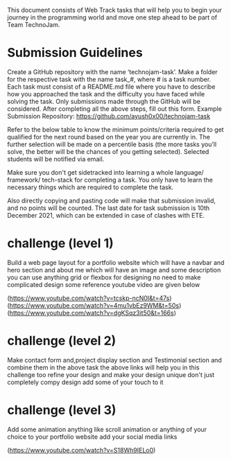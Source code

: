 This document consists of Web Track tasks that will help you to begin your journey in the programming world and move one step ahead to be part of Team TechnoJam.

# Submission Guidelines

Create a GitHub repository with the name ‘technojam-task’. 
Make a folder for the respective task with the name task_#, where # is a task number. Each task must consist of a README.md file where you have to describe how you approached the task and the difficulty you have faced while solving the task. 
Only submissions made through the GitHub will be considered. 
After completing all the above steps, fill out this form.
Example Submission Repository: https://github.com/ayush0x00/technojam-task

Refer to the below table to know the minimum points/criteria required to get qualified for the next round based on the year you are currently in. The further selection will be made on a percentile basis (the more tasks you’ll solve, the better will be the chances of you getting selected). Selected students will be notified via email.

Make sure you don't get sidetracked into learning a whole language/ framework/ tech-stack for completing a task. You only have to learn the necessary things which are required to complete the task. 

Also directly copying and pasting code will make that submission invalid, and no points will be counted. The last date for task submission is 10th December 2021, which can be extended in case of clashes with ETE.


# challenge (level 1)

Build a web page layout for a portfolio website which will have a navbar and hero section and about me which will have an image and some description you can use anything grid or flexbox for designing no need to make complicated design some reference youtube video are given below 

(https://www.youtube.com/watch?v=tcskp-ncN0I&t=47s)
(https://www.youtube.com/watch?v=4mu1vbEz9WM&t=50s)
(https://www.youtube.com/watch?v=dgKSqz3it50&t=166s)

# challenge (level 2)

Make contact form and,project display section and Testimonial section and combine them in the above task the above links will help you in this challenge too refine your design and make your design unique don't just completely compy design add some of your touch to it  


# challenge (level 3)

Add some animation anything like scroll animation or anything of your choice to your portfolio website add your social media links  

(https://www.youtube.com/watch?v=S18Wh9IELo0)





